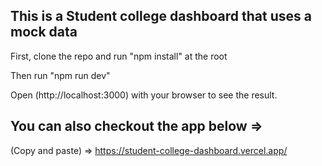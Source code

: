 ## This is a Student college dashboard that uses a mock data

First, clone the repo and run "npm install" at the root 

Then run "npm run dev"

Open (http://localhost:3000) with your browser to see the result.

## You can also checkout the app below => 

(Copy and paste) => https://student-college-dashboard.vercel.app/
